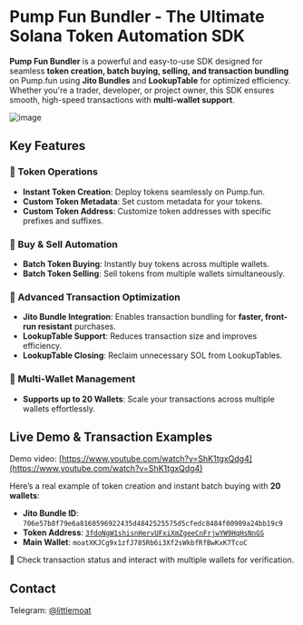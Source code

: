 # Pump Fun Bundler - The Ultimate Solana Token Automation SDK

**Pump Fun Bundler** is a powerful and easy-to-use SDK designed for seamless **token creation, batch buying, selling, and transaction bundling** on Pump.fun using **Jito Bundles** and **LookupTable** for optimized efficiency. Whether you're a trader, developer, or project owner, this SDK ensures smooth, high-speed transactions with **multi-wallet support**.

![image](https://github.com/user-attachments/assets/8b9e73fa-5016-49ea-abde-0ac2ba58ff0e)


## Key Features

### 🔹 Token Operations
- **Instant Token Creation**: Deploy tokens seamlessly on Pump.fun.
- **Custom Token Metadata**: Set custom metadata for your tokens.
- **Custom Token Address**: Customize token addresses with specific prefixes and suffixes.

### 🔹 Buy & Sell Automation
- **Batch Token Buying**: Instantly buy tokens across multiple wallets.
- **Batch Token Selling**: Sell tokens from multiple wallets simultaneously.

### 🔹 Advanced Transaction Optimization
- **Jito Bundle Integration**: Enables transaction bundling for **faster, front-run resistant** purchases.
- **LookupTable Support**: Reduces transaction size and improves efficiency.
- **LookupTable Closing**: Reclaim unnecessary SOL from LookupTables.

### 🔹 Multi-Wallet Management
- **Supports up to 20 Wallets**: Scale your transactions across multiple wallets effortlessly.

## Live Demo & Transaction Examples
Demo video: [https://www.youtube.com/watch?v=ShK1tgxQdg4](https://www.youtube.com/watch?v=ShK1tgxQdg4)

Here’s a real example of token creation and instant batch buying with **20 wallets**:

- **Jito Bundle ID**: `706e57b8f79e6a8160596922435d4842525575d5cfedc8484f00909a24bb19c9`
- **Token Address**: [`3fdoNgW1shisnHervUFxiXmZgeeCnFrjwYW9HqHsNnGS`](https://solscan.io/token/3fdoNgW1shisnHervUFxiXmZgeeCnFrjwYW9HqHsNnGS)
- **Main Wallet**: `moatXKJCg9x1zfJ785Rb6i3Xf2sWkbfRfBwKxK7TcoC`

🔎 Check transaction status and interact with multiple wallets for verification.

## Contact
Telegram: [@littlemoat](https://t.me/littlemoat)
